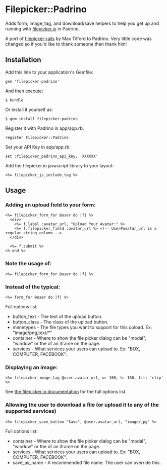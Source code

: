 # Filepicker::Padrino

Adds form, image_tag, and download/save helpers to help you get up and running with [filepicker.io](http://filepicker.io) in Padrino.

A port of [filepicker-rails](https://github.com/Filepicker/filepicker-rails) by Max Tilford to Padrino.
Very little code was changed so if you'd like to thank someone then thank him!

## Installation

Add this line to your application's Gemfile:

    gem 'filepicker-padrino'

And then execute:

    $ bundle

Or install it yourself as:

    $ gem install filepicker-padrino

Register it with Padrino in app/app.rb:

    register Filepicker::Padrino

Set your API Key in app/app.rb:

    set :filepicker_padrino_api_key, 'XXXXXX'

Add the filepicker.io javascript library to your layout:

    <%= filepicker_js_include_tag %>

## Usage

### Adding an upload field to your form:

    <%= filepicker_form_for @user do |f| %>
      <div>
        <%= f.label :avatar_url, "Upload Your Avatar:" %>
        <%= f.filepicker_field :avatar_url %> <!-- User#avatar_url is a regular string column -->
      </div>

      <%= f.submit %>
    <% end %>

### Note the usage of:

    <%= filepicker_form_for @user do |f| %>

### Instead of the typical:

    <%= form_for @user do |f| %>

Full options list:
* button_text - The text of the upload button.
* button_class - The class of the upload button.
* mimetypes - The file types you want to support for this upload. Ex: "image/png,text/*"
* container - Where to show the file picker dialog can be "modal", "window" or the
of an iframe on the page.
* services - What services your users can upload to. Ex: "BOX, COMPUTER, FACEBOOK".

### Displaying an image:

    <%= filepicker_image_tag @user.avatar_url, w: 160, h: 160, fit: 'clip' %>

See [the filepicker.io documentation](https://developers.filepicker.io/docs/web/#fpurl-images) for the full options list.

### Allowing the user to download a file (or upload it to any of the supported services)

    <%= filepicker_save_button "Save", @user.avatar_url, "image/jpg" %>

Full options list:

* container - Where to show the file picker dialog can be "modal", "window" or the
of an iframe on the page.
* services - What services your users can upload to. Ex: "BOX, COMPUTER, FACEBOOK".
* save_as_name - A recommended file name. The user can override this.
